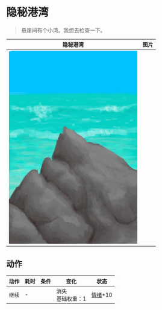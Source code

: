 # 隐秘港湾  
> 悬崖间有个小湾。我想去检查一下。  
  
  隐秘港湾  |   图片   
 ----  |  ----:   
   |  ![](Sprite/PointyRock.png)   
  
## 动作  
动作  |  耗时  |  条件  |  变化  |  状态  
----  |  ----  |  ----  |  ----  |  ----  
继续<br>  |  -  |    |  消失<br>基础权重：1<br>  |  [情绪](Morale.md)+10  

